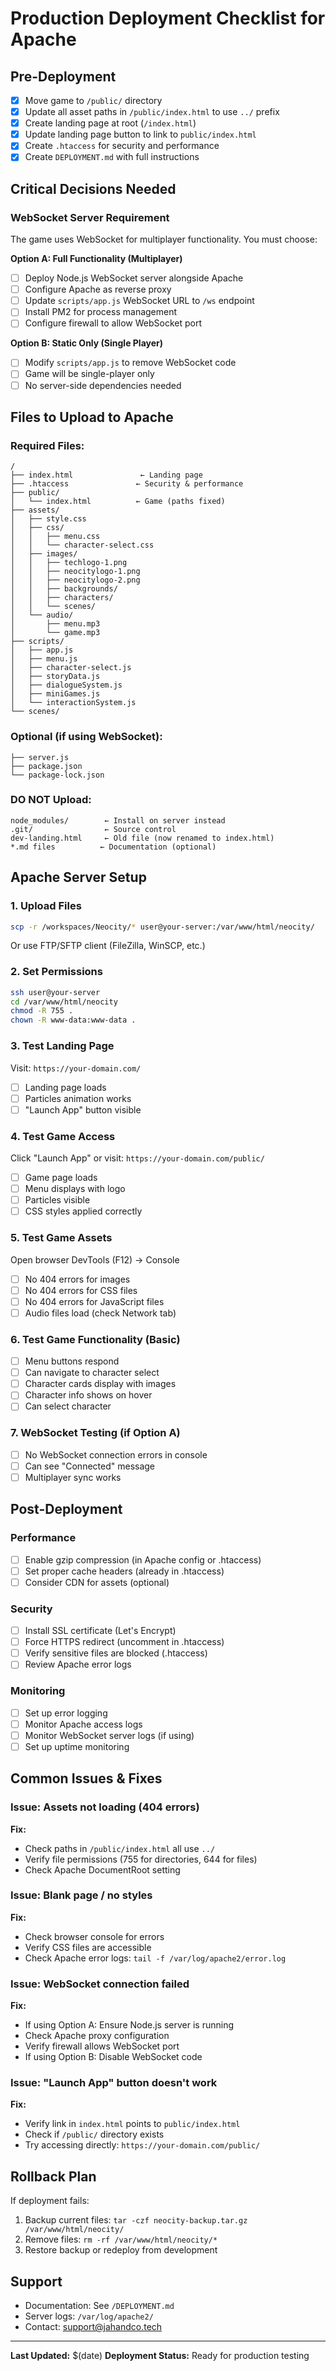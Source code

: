 # Production Deployment Checklist for Apache

## Pre-Deployment
- [x] Move game to `/public/` directory
- [x] Update all asset paths in `/public/index.html` to use `../` prefix
- [x] Create landing page at root (`/index.html`)
- [x] Update landing page button to link to `public/index.html`
- [x] Create `.htaccess` for security and performance
- [x] Create `DEPLOYMENT.md` with full instructions

## Critical Decisions Needed

### WebSocket Server Requirement
The game uses WebSocket for multiplayer functionality. You must choose:

**Option A: Full Functionality (Multiplayer)**
- [ ] Deploy Node.js WebSocket server alongside Apache
- [ ] Configure Apache as reverse proxy
- [ ] Update `scripts/app.js` WebSocket URL to `/ws` endpoint
- [ ] Install PM2 for process management
- [ ] Configure firewall to allow WebSocket port

**Option B: Static Only (Single Player)**
- [ ] Modify `scripts/app.js` to remove WebSocket code
- [ ] Game will be single-player only
- [ ] No server-side dependencies needed

## Files to Upload to Apache

### Required Files:
```
/
├── index.html               ← Landing page
├── .htaccess               ← Security & performance
├── public/
│   └── index.html          ← Game (paths fixed)
├── assets/
│   ├── style.css
│   ├── css/
│   │   ├── menu.css
│   │   └── character-select.css
│   ├── images/
│   │   ├── techlogo-1.png
│   │   ├── neocitylogo-1.png
│   │   ├── neocitylogo-2.png
│   │   ├── backgrounds/
│   │   ├── characters/
│   │   └── scenes/
│   └── audio/
│       ├── menu.mp3
│       └── game.mp3
├── scripts/
│   ├── app.js
│   ├── menu.js
│   ├── character-select.js
│   ├── storyData.js
│   ├── dialogueSystem.js
│   ├── miniGames.js
│   └── interactionSystem.js
└── scenes/
```

### Optional (if using WebSocket):
```
├── server.js
├── package.json
└── package-lock.json
```

### DO NOT Upload:
```
node_modules/        ← Install on server instead
.git/                ← Source control
dev-landing.html     ← Old file (now renamed to index.html)
*.md files          ← Documentation (optional)
```

## Apache Server Setup

### 1. Upload Files
```bash
scp -r /workspaces/Neocity/* user@your-server:/var/www/html/neocity/
```

Or use FTP/SFTP client (FileZilla, WinSCP, etc.)

### 2. Set Permissions
```bash
ssh user@your-server
cd /var/www/html/neocity
chmod -R 755 .
chown -R www-data:www-data .
```

### 3. Test Landing Page
Visit: `https://your-domain.com/`
- [ ] Landing page loads
- [ ] Particles animation works
- [ ] "Launch App" button visible

### 4. Test Game Access
Click "Launch App" or visit: `https://your-domain.com/public/`
- [ ] Game page loads
- [ ] Menu displays with logo
- [ ] Particles visible
- [ ] CSS styles applied correctly

### 5. Test Game Assets
Open browser DevTools (F12) → Console
- [ ] No 404 errors for images
- [ ] No 404 errors for CSS files
- [ ] No 404 errors for JavaScript files
- [ ] Audio files load (check Network tab)

### 6. Test Game Functionality (Basic)
- [ ] Menu buttons respond
- [ ] Can navigate to character select
- [ ] Character cards display with images
- [ ] Character info shows on hover
- [ ] Can select character

### 7. WebSocket Testing (if Option A)
- [ ] No WebSocket connection errors in console
- [ ] Can see "Connected" message
- [ ] Multiplayer sync works

## Post-Deployment

### Performance
- [ ] Enable gzip compression (in Apache config or .htaccess)
- [ ] Set proper cache headers (already in .htaccess)
- [ ] Consider CDN for assets (optional)

### Security
- [ ] Install SSL certificate (Let's Encrypt)
- [ ] Force HTTPS redirect (uncomment in .htaccess)
- [ ] Verify sensitive files are blocked (.htaccess)
- [ ] Review Apache error logs

### Monitoring
- [ ] Set up error logging
- [ ] Monitor Apache access logs
- [ ] Monitor WebSocket server logs (if using)
- [ ] Set up uptime monitoring

## Common Issues & Fixes

### Issue: Assets not loading (404 errors)
**Fix:** 
- Check paths in `/public/index.html` all use `../`
- Verify file permissions (755 for directories, 644 for files)
- Check Apache DocumentRoot setting

### Issue: Blank page / no styles
**Fix:**
- Check browser console for errors
- Verify CSS files are accessible
- Check Apache error logs: `tail -f /var/log/apache2/error.log`

### Issue: WebSocket connection failed
**Fix:**
- If using Option A: Ensure Node.js server is running
- Check Apache proxy configuration
- Verify firewall allows WebSocket port
- If using Option B: Disable WebSocket code

### Issue: "Launch App" button doesn't work
**Fix:**
- Verify link in `index.html` points to `public/index.html`
- Check if `/public/` directory exists
- Try accessing directly: `https://your-domain.com/public/`

## Rollback Plan

If deployment fails:
1. Backup current files: `tar -czf neocity-backup.tar.gz /var/www/html/neocity/`
2. Remove files: `rm -rf /var/www/html/neocity/*`
3. Restore backup or redeploy from development

## Support

- Documentation: See `/DEPLOYMENT.md`
- Server logs: `/var/log/apache2/`
- Contact: support@jahandco.tech

---

**Last Updated:** $(date)
**Deployment Status:** Ready for production testing
